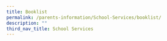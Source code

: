 ```yaml
---
title: Booklist
permalink: /parents-information/School-Services/booklist/
description: ""
third_nav_title: School Services
---
```

